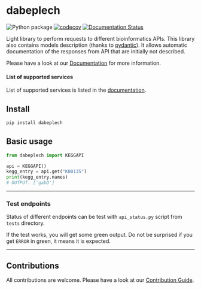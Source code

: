 # dabeplech

![Python package](https://github.com/motleystate/dabeplech/workflows/Python%20package/badge.svg)
[![codecov](https://codecov.io/gh/motleystate/dabeplech/branch/master/graph/badge.svg)](https://codecov.io/gh/motleystate/dabeplech)
[![Documentation Status](https://readthedocs.org/projects/dabeplech/badge/?version=latest)](https://dabeplech.readthedocs.io/en/latest/?badge=latest)

Light library to perform requests to different bioinformatics APIs.
This library also contains models description (thanks to [pydantic](https://github.com/samuelcolvin/pydantic/)). It allows automatic
documentation of the responses from API that are initially not described.

Please have a look at our [Documentation](https://dabeplech.readthedocs.io/en/latest/index.html) for more information.

#### List of supported services

List of supported services is listed in the [documentation](https://dabeplech.readthedocs.io/en/latest/user_guide/supported_api.html).

## Install

```python
pip install dabeplech
```

## Basic usage

```python
from dabeplech import KEGGAPI

api = KEGGAPI()
kegg_entry = api.get("K00135")
print(kegg_entry.names)
# OUTPUT: ['gabD']
```

-----------------------------------------

### Test endpoints

Status of different endpoints can be test with `api_status.py` script from `tests` directory.

If the test works, you will get some green output. Do not be surprised if you get `ERROR` in green, it means it is expected.

-----------------------------------------

## Contributions

All contributions are welcome. Please have a look at our [Contribution Guide](https://dabeplech.readthedocs.io/en/latest/contribution_guide/contributing.html).
